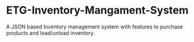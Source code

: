 # ETG-Inventory-Mangament-System
A JSON based Inventory management system with features to purchase products and load/unload inventory.
